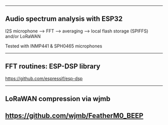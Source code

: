 -----------------------
Audio spectrum analysis with ESP32 
-----------------------
I2S microphone --> FFT --> averaging --> local flash storage (SPIFFS) and/or LoRaWAN

Tested with INMP441 & SPH0465 microphones


-----------------------------
FFT routines: ESP-DSP library 
-----------------------------
https://github.com/espressif/esp-dsp


-----------------------------
LoRaWAN compression via wjmb
-----------------------------------
https://github.com/wjmb/FeatherM0_BEEP   
-----------------------
